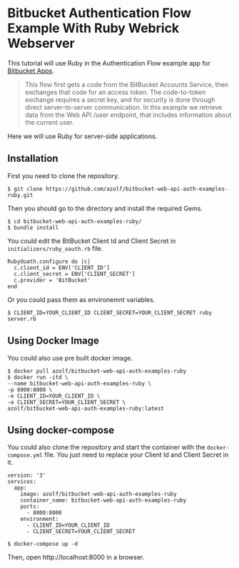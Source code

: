 # Bitbucket Authentication Flow Example With Ruby Webrick Webserver

This tutorial will use Ruby in the Authentication Flow example app for [Bitbucket Apps]().

> This flow first gets a code from the BitBucket Accounts Service, then exchanges that code for an access token. The code-to-token exchange requires a secret key, and for security is done through direct server-to-server communication.
In this example we retrieve data from the Web API /user endpoint, that includes information about the current user.

Here we will use Ruby for server-side applications.

## Installation
First you need to clone the repository.
```
$ git clone https://github.com/azolf/bitbucket-web-api-auth-examples-ruby.git
```
Then you should go to the directory and install the required Gems.
```
$ cd bitbucket-web-api-auth-examples-ruby/
$ bundle install
```

You could edit the BitBucket Client Id and Client Secret in `initializers/ruby_oauth.rb` file.
```
RubyOuath.configure do |c|
  c.client_id = ENV['CLIENT_ID']
  c.client_secret = ENV['CLIENT_SECRET']
  c.provider = 'BitBucket'
end
```

Or you could pass them as environemnt variables.
```
$ CLIENT_ID=YOUR_CLIENT_ID CLIENT_SECRET=YOUR_CLIENT_SECRET ruby server.rb
```

## Using Docker Image
You could also use pre built docker image.

```
$ docker pull azolf/bitbucket-web-api-auth-examples-ruby
$ docker run -itd \
--name bitbucket-web-api-auth-examples-ruby \
-p 8000:8000 \
-e CLIENT_ID=YOUR_CLIENT_ID \
-e CLIENT_SECRET=YOUR_CLIENT_SECRET \
azolf/bitbucket-web-api-auth-examples-ruby:latest
```

## Using docker-compose
You could also clone the repository and start the container with the `docker-compose.yml` file. You just need to replace your Client Id and Client Secret in it.
```
version: '3'
services:
  app:
    image: azolf/bitbucket-web-api-auth-examples-ruby
    container_name: bitbucket-web-api-auth-examples-ruby
    ports:
      - 8000:8000
    environment:
      - CLIENT_ID=YOUR_CLIENT_ID
      - CLIENT_SECRET=YOUR_CLIENT_SECRET
```

```
$ docker-compose up -d
```

Then, open http://localhost:8000 in a browser.